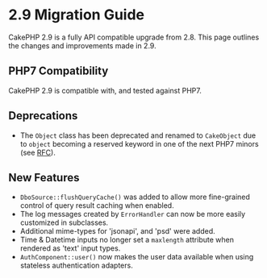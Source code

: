 # 2.9 Migration Guide

CakePHP 2.9 is a fully API compatible upgrade from 2.8. This page outlines
the changes and improvements made in 2.9.

## PHP7 Compatibility

CakePHP 2.9 is compatible with, and tested against PHP7.

## Deprecations

- The `Object` class has been deprecated and renamed to `CakeObject` due to
  `object` becoming a reserved keyword in one of the next PHP7 minors (see
  [RFC](https://wiki.php.net/rfc/reserve_even_more_types_in_php_7)).

## New Features

- `DboSource::flushQueryCache()` was added to allow more fine-grained control
  of query result caching when enabled.
- The log messages created by `ErrorHandler` can now be more easily customized
  in subclasses.
- Additional mime-types for 'jsonapi', and 'psd' were added.
- Time & Datetime inputs no longer set a `maxlength` attribute when rendered
  as 'text' input types.
- `AuthComponent::user()` now makes the user data available when using
  stateless authentication adapters.
